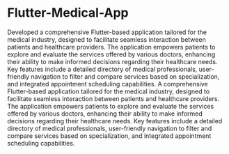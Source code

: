 # Flutter-Medical-App

Developed a comprehensive Flutter-based application tailored for the medical industry, designed to facilitate seamless interaction between patients and healthcare providers. The application empowers patients to explore and evaluate the services offered by various doctors, enhancing their ability to make informed decisions regarding their healthcare needs. Key features include a detailed directory of medical professionals, user-friendly navigation to filter and compare services based on specialization, and integrated appointment scheduling capabilities.
A comprehensive Flutter-based application tailored for the medical industry, designed to facilitate seamless interaction between patients and healthcare providers. The application empowers patients to explore and evaluate the services offered by various doctors, enhancing their ability to make informed decisions regarding their healthcare needs. Key features include a detailed directory of medical professionals, user-friendly navigation to filter and compare services based on specialization, and integrated appointment scheduling capabilities.

